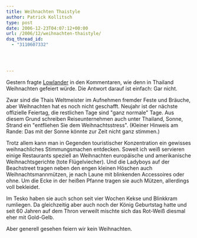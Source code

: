 ```yaml
---
title: Weihnachten Thaistyle
author: Patrick Kollitsch
type: post
date: 2006-12-23T04:07:12+00:00
url: /2006/12/weihnachten-thaistyle/
dsq_thread_id:
  - "3110607332"




---
```

Gestern fragte [Lowlander][1] in den Kommentaren, wie denn in Thailand Weihnachten gefeiert würde. Die Antwort darauf ist einfach: Gar nicht. 

Zwar sind die Thais Weltmeister im Aufnehmen fremder Feste und Bräuche, aber Weihnachten hat es noch nicht geschafft. Neujahr ist der nächste offizielle Feiertag, die restlichen Tage sind "ganz normale" Tage. Aus diesem Grund schreiben Reiseunternehmen auch unter Thailand, Sonne, Strand ein "entfliehen Sie dem Weihnachtsstress". (Kleiner Hinweis am Rande: Das mit der Sonne könnte zur Zeit nicht ganz stimmen.)

Trotz allem kann man in Gegenden touristischer Konzentration ein gewisses weihnachliches Stimmungsmachen entdecken. Soweit ich weiß servieren einige Restaurants speziell an Weihnachten europäische und amerikanische Weihnachtsgerichte (tote Flügelviecher). Und die Ladyboys auf der Beachstreet tragen neben den engen kleinen Höschen auch Weihnachtsmannmützen, je nach Laune mit blinkenden Accessoires oder ohne. Um die Ecke in der heißen Pfanne tragen sie auch Mützen, allerdings voll bekleidet.

Im Tesko haben sie auch schon seit vier Wochen Kekse und Blinkkram rumliegen. Da gleichzeitig aber auch noch der König Geburtstag hatte und seit 60 Jahren auf dem Thron verweilt mischte sich das Rot-Weiß diesmal eher mit Gold-Gelb. 

Aber generell gesehen feiern wir kein Weihnachten.

 [1]: http://die.schreibbloga.de/weblog/1054/sturm-und-wellengang#c000905
